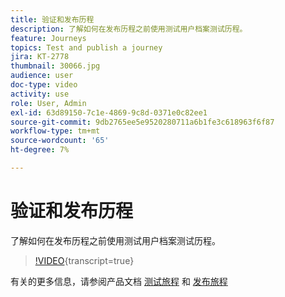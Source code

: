 ```yaml
---
title: 验证和发布历程
description: 了解如何在发布历程之前使用测试用户档案测试历程。
feature: Journeys
topics: Test and publish a journey
jira: KT-2778
thumbnail: 30066.jpg
audience: user
doc-type: video
activity: use
role: User, Admin
exl-id: 63d89150-7c1e-4869-9c8d-0371e0c82ee1
source-git-commit: 9db2765ee5e9520280711a6b1fe3c618963f6f87
workflow-type: tm+mt
source-wordcount: '65'
ht-degree: 7%

---
```


# 验证和发布历程

了解如何在发布历程之前使用测试用户档案测试历程。

>[!VIDEO](https://video.tv.adobe.com/v/30066?learn=on){transcript=true}

有关的更多信息，请参阅产品文档 [测试旅程](https://experienceleague.adobe.com/docs/journeys/using/building-journeys/testing-the-journey.html)
和 [发布旅程](https://experienceleague.adobe.com/docs/journeys/using/building-journeys/publishing-the-journey.html)
